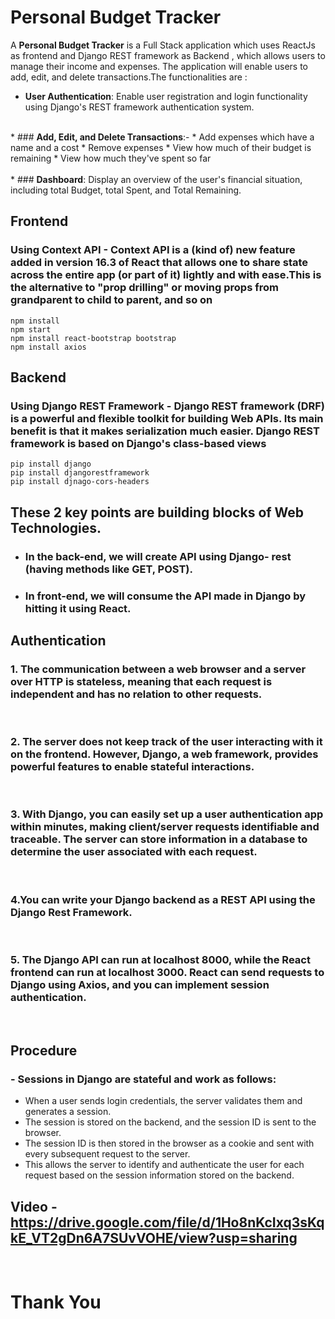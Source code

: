 # Personal Budget Tracker


A <b>Personal Budget Tracker</b> is a Full Stack application which uses ReactJs as frontend and Django REST framework as Backend  , which allows users to manage their income and expenses. The application will enable users to add, edit, and delete transactions.The functionalities are :
<br/>
 - <b>User Authentication</b>: Enable user registration and login functionality using Django's REST framework authentication system.
<br />
 * ### <b>Add, Edit, and Delete Transactions</b>:-
    *  Add expenses which have a name and a cost
    *  Remove expenses
    *  View how much of their budget is remaining
    *  View how much they've spent so far
</br>
<br/>
* ### <b>Dashboard</b>: Display an overview of the user's financial situation, including total Budget, total Spent, and Total Remaining.
<br/>

## <b>Frontend</b>
### Using Context API - Context API is a (kind of) new feature added in version 16.3 of React that allows one to share state across the entire app (or part of it) lightly and with ease.This is the alternative to "prop drilling" or moving props from grandparent to child to parent, and so on
```
npm install
npm start
npm install react-bootstrap bootstrap
npm install axios
```

## <b> Backend </b>
### Using Django REST Framework - Django REST framework (DRF) is a powerful and flexible toolkit for building Web APIs. Its main benefit is that it makes serialization much easier. Django REST framework is based on Django's class-based views
```
pip install django
pip install djangorestframework
pip install djnago-cors-headers
```
## These 2 key points are building blocks of Web Technologies.

 * ### In the back-end, we will create API using Django- rest (having methods like GET, POST).
 * ### In front-end, we will consume the API made in Django by hitting it using React.
 
## Authentication
### 1. The communication between a web browser and a server over HTTP is stateless, meaning that each request is independent and has no relation to other requests. 
<br/>

### 2. The server does not keep track of the user interacting with it on the frontend. However, Django, a web framework, provides powerful features to enable stateful interactions.
<br/>

### 3. With Django, you can easily set up a user authentication app within minutes, making client/server requests identifiable and traceable. The server can store information in a database to determine the user associated with each request.
<br/>

### 4.You can write your Django backend as a REST API using the Django Rest Framework.
<br/>

### 5. The Django API can run at localhost 8000, while the React frontend can run at localhost 3000. React can send requests to Django using Axios, and you can implement session authentication.

<br/>

## Procedure

### - Sessions in Django are stateful and work as follows: 
* When a user sends login credentials, the server validates them and generates a session. 
* The session is stored on the backend, and the session ID is sent to the browser.
* The session ID is then stored in the browser as a cookie and sent with every subsequent request to the server.
* This allows the server to identify and authenticate the user for each request based on the session information stored on the backend.



## Video - https://drive.google.com/file/d/1Ho8nKcIxq3sKqkE_VT2gDn6A7SUvVOHE/view?usp=sharing
<br/>

# Thank You